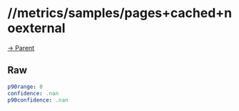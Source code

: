 
# //metrics/samples/pages+cached+noexternal

[→ Parent](../..)


## Raw


```yaml
p90range: 0
confidence: .nan
p90confidence: .nan

```

